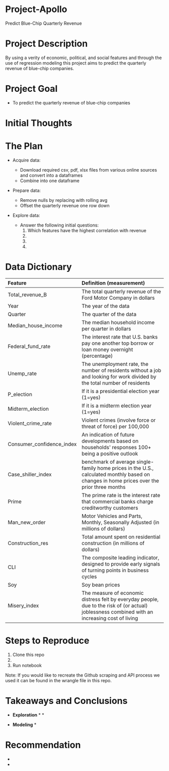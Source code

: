 # Project-Apollo
Predict Blue-Chip Quarterly Revenue

# Project Description
By using a verity of economic, political, and social features and through the use of regression modeling this project aims to predict the quarterly revenue of blue-chip companies. 


# Project Goal
 
* To predict the quarterly revenue of blue-chip companies


# Initial Thoughts
 
 
# The Plan
 
* Acquire data:
    * Download required csv, pdf, xlsx files from various online sources and convert into a dataframes
    * Combine into one dataframe 
    
* Prepare data:
   * Remove nulls by replacing with rolling avg
   * Offset the quarterly revenue one row down
	 
        
 
* Explore data:
   * Answer the following initial questions:
       1. Which features have the highest correlation with revenue 
       2. 
       3. 
       4. 
       

# Data Dictionary

| Feature | Definition (measurement)|
|:--------|:-----------|
|Total_revenue_B| The total quarterly revenue of the Ford Motor Company in dollars |
|Year| The year of the data |
|Quarter| The quarter of the data |
|Median_house_income| The median household income per quarter in dollars|
|Federal_fund_rate| The interest rate that U.S. banks pay one another top borrow or loan money overnight (percentage)|
|Unemp_rate| The unemployment rate, the number of residents without a job and looking for work divided by the total number of residents|
|P_election| If it is a presidential election year (1=yes)|
|Midterm_election| If it is a midterm election year (1=yes)|
|Violent_crime_rate|Violent crimes (involve force or threat of force) per 100,000 |
|Consumer_confidence_index| An indication of future developments based on households' responses 100+ being a positive outlook|
|Case_shiller_index| benchmark of average single-family home prices in the U.S., calculated monthly based on changes in home prices over the prior three months |
|Prime| The prime rate is the interest rate that commercial banks charge creditworthy customers|
|Man_new_order|Motor Vehicles and Parts, Monthly, Seasonally Adjusted (in millions of dollars)|
|Construction_res|Total amount spent on residential construction (in millions of dollars)|
|CLI|The composite leading indicator, designed to provide early signals of turning points in business cycles|
|Soy|Soy bean prices|
|Misery_index|The measure of economic distress felt by everyday people, due to the risk of (or actual) joblessness combined with an increasing cost of living|

# Steps to Reproduce
1) Clone this repo
2)  
4) Run notebook

Note: If you would like to recreate the Github scraping and API process we used it can be found in the wrangle file in this repo.
 
# Takeaways and Conclusions<br>

* **Exploration** 
    * 
    * 
    
        
* **Modeling**
    *  




# Recommendation

*  
* 

